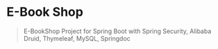 # E-Book Shop
> E-BookShop Project for Spring Boot with Spring Security, Alibaba Druid,  Thymeleaf, MySQL, Springdoc